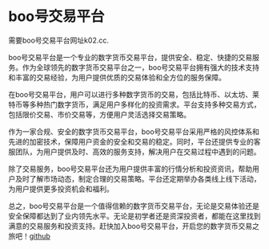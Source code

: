 # boo号交易平台

需要boo号交易平台网址k02.cc.

boo号交易平台是一个专业的数字货币交易平台，提供安全、稳定、快捷的交易服务。作为全球领先的数字货币交易平台之一，boo号交易平台拥有强大的技术支持和丰富的交易经验，为用户提供优质的交易体验和全方位的服务保障。

在boo号交易平台，用户可以进行多种数字货币的交易，包括比特币、以太坊、莱特币等多种热门数字货币，满足用户多样化的投资需求。平台支持多种交易方式，包括限价交易、市价交易等，方便用户灵活选择交易策略。

作为一家合规、安全的数字货币交易平台，boo号交易平台采用严格的风控体系和先进的加密技术，保障用户资金的安全和交易的稳定。同时，平台还提供专业的客服团队，为用户提供及时、高效的服务支持，解决用户在交易过程中遇到的问题。

除了交易服务，boo号交易平台还为用户提供丰富的行情分析和投资资讯，帮助用户及时了解市场动态，制定合理的交易策略。平台还定期举办各类线上线下活动，为用户提供更多投资机会和福利。

总之，boo号交易平台是一个值得信赖的数字货币交易平台，无论是交易体验还是安全保障都达到了业内领先水平。无论是初学者还是资深投资者，都能在这里找到满意的交易服务和投资支持。赶快加入boo号交易平台，开启您的数字货币交易之旅吧！[github](https://github.com)